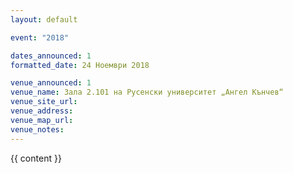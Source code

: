 ```yaml
---
layout: default

event: "2018"

dates_announced: 1
formatted_date: 24 Ноември 2018

venue_announced: 1
venue_name: Зала 2.101 на Русенски университет „Ангел Кънчев“
venue_site_url:
venue_address:
venue_map_url:
venue_notes:
---
```


{{ content }}
